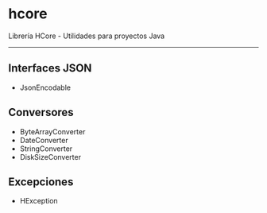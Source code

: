 # hcore
Librería HCore - Utilidades para proyectos Java

---
## Interfaces JSON
- JsonEncodable

## Conversores
- ByteArrayConverter
- DateConverter
- StringConverter
- DiskSizeConverter

## Excepciones
- HException
